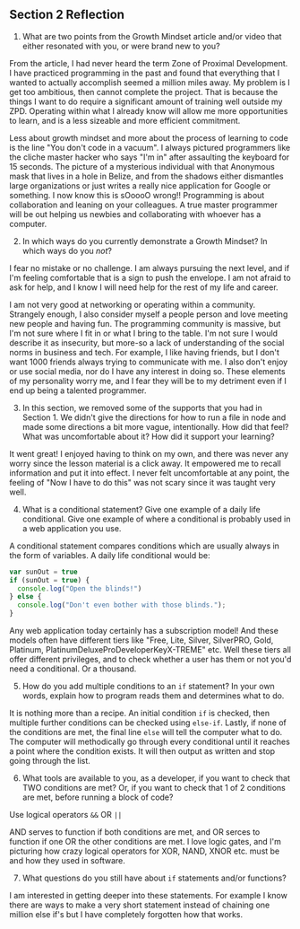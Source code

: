 ## Section 2 Reflection

1. What are two points from the Growth Mindset article and/or video that either resonated with you, or were brand new to you?

From the article, I had never heard the term Zone of Proximal Development. I have practiced programming in the past and found that everything that I wanted to actually accomplish seemed a million miles away. My problem is I get too ambitious, then cannot complete the project. That is because the things I want to do require a significant amount of training well outside my ZPD. Operating within what I already know will allow me more opportunities to learn, and is a less sizeable and more efficient commitment.

Less about growth mindset and more about the process of learning to code is the line "You don't code in a vacuum". I always pictured programmers like the cliche master hacker who says "I'm in" after assaulting the keyboard for 15 seconds. The picture of a mysterious individual with that Anonymous mask that lives in a hole in Belize, and from the shadows either dismantles large organizations or just writes a really nice application for Google or something. I now know this is sOoooO wrong!! Programming is about collaboration and leaning on your colleagues. A true master programmer will be out helping us newbies and collaborating with whoever has a computer.

2. In which ways do you currently demonstrate a Growth Mindset? In which ways do you _not_?

I fear no mistake or no challenge. I am always pursuing the next level, and if I'm feeling comfortable that is a sign to push the envelope. I am not afraid to ask for help, and I know I will need help for the rest of my life and career.

I am not very good at networking or operating within a community. Strangely enough, I also consider myself a people person and love meeting new people and having fun. The programming community is massive, but I'm not sure where I fit in or what I bring to the table. I'm not sure I would describe it as insecurity, but more-so a lack of understanding of the social norms in business and tech. For example, I like having friends, but I don't want 1000 friends always trying to communicate with me. I also don't enjoy or use social media, nor do I have any interest in doing so. These elements of my personality worry me, and I fear they will be to my detriment even if I end up being a talented programmer.

3. In this section, we removed some of the supports that you had in Section 1. We didn't give the directions for how to run a file in node and made some directions a bit more vague, intentionally. How did that feel? What was uncomfortable about it? How did it support your learning?

It went great! I enjoyed having to think on my own, and there was never any worry since the lesson material is a click away. It empowered me to recall information and put it into effect. I never felt uncomfortable at any point, the feeling of "Now I have to do this" was not scary since it was taught very well.

4. What is a conditional statement? Give one example of a daily life conditional. Give one example of where a conditional is probably used in a web application you use.

A conditional statement compares conditions which are usually always in the form of variables. A daily life conditional would be:
````javascript
var sunOut = true
if (sunOut = true) {
  console.log("Open the blinds!")
} else {
  console.log("Don't even bother with those blinds.");
}
````
Any web application today certainly has a subscription model! And these models often have different tiers like "Free, Lite, Silver, SilverPRO, Gold, Platinum, PlatinumDeluxeProDeveloperKeyX-TREME" etc. Well these tiers all offer different privileges, and to check whether a user has them or not you'd need a conditional. Or a thousand.

5. How do you add multiple conditions to an `if` statement? In your own words, explain how to program reads them and determines what to do.

It is nothing more than a recipe. An initial condition `if` is checked, then multiple further conditions can be checked using `else-if`. Lastly, if none of the conditions are met, the final line `else` will tell the computer what to do. The computer will methodically go through every conditional until it reaches a point where the condition exists. It will then output as written and stop going through the list.

6. What tools are available to you, as a developer, if you want to check that TWO conditions are met? Or, if you want to check that 1 of 2 conditions are met, before running a block of code?

Use logical operators `&&` OR `||`

AND serves to function if both conditions are met, and OR serces to function if one OR the other conditions are met. I love logic gates, and I'm picturing how crazy logical operators for XOR, NAND, XNOR etc. must be and how they used in software.

7. What questions do you still have about `if` statements and/or functions?

I am interested in getting deeper into these statements. For example I know there are ways to make a very short statement instead of chaining one million else if's but I have completely forgotten how that works.
